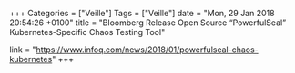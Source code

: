 +++
Categories = ["Veille"]
Tags = ["Veille"]
date = "Mon, 29 Jan 2018 20:54:26 +0100"
title = "Bloomberg Release Open Source “PowerfulSeal” Kubernetes-Specific Chaos Testing Tool"

link = "https://www.infoq.com/news/2018/01/powerfulseal-chaos-kubernetes"
+++
